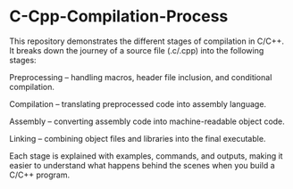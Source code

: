 # C-Cpp-Compilation-Process
This repository demonstrates the different stages of compilation in C/C++.
It breaks down the journey of a source file (.c/.cpp) into the following stages:

Preprocessing – handling macros, header file inclusion, and conditional compilation.
 
Compilation – translating preprocessed code into assembly language.
 
Assembly – converting assembly code into machine-readable object code.
 
Linking – combining object files and libraries into the final executable.

Each stage is explained with examples, commands, and outputs, making it easier to understand what happens behind the scenes when you build a C/C++ program.
